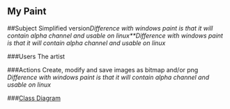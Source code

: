 ## My Paint

##Subject
Simplified version*Difference with windows paint is that it will contain alpha channel and usable on linux**Difference with windows paint is that it will contain alpha channel and usable on linux*

###Users
The artist

###Actions
Create, modify and save images as bitmap and/or png
*Difference with windows paint is that it will contain alpha channel and usable on linux*


###[Class Diagram](https://github.com/kapistelijaKrisu/JavaPaint/blob/master/Documentation/Class-Diagram.png)
